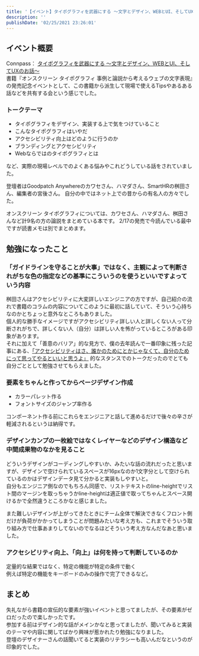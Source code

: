 ```yaml
---
title: '【イベント】タイポグラフィを武器にする 〜文字とデザイン、WEBとUI、そしてUXのお話〜'
description: ''
publishDate: '02/25/2021 23:26:01'
---
```


<h2>イベント概要</h2>

<p>Connpass： <a href="https://goodpatch.connpass.com/event/204447/">タイポグラフィを武器にする 〜文字とデザイン、WEBとUI、そしてUXのお話〜</a><br />
書籍『オンスクリーン タイポグラフィ 事例と論説から考えるウェブの文字表現』の発売記念イベントとして、この書籍から派生して現場で使えるTipsやあるある話などを共有する会という感じでした。</p>

<h3>トークテーマ</h3>

<ul>
<li>タイポグラフィをデザイン、実装する上で気をつけていること</li>
<li>こんなタイポグラフィはいやだ</li>
<li>アクセシビリティ向上はどのように行うのか</li>
<li>ブランディングとアクセシビリティ</li>
<li>Webならではのタイポグラフィとは</li>
</ul>

<p>など、実際の現場レベルでのよくある悩みやこれどうしている話をされていました。</p>

<p>登壇者はGoodpatch Anywhereのカワセさん、ハマダさん、SmartHRの桝田さん、編集者の宮後さん。
自分の中ではネット上での昔からの有名人の方々でした。</p>

<p>オンスクリーン タイポグラフィについては、カワセさん、ハマダさん、桝田さんなど計9名の方の論説をまとめている本です。
2/17の発売で今読んでいる最中ですが読書メモは別でまとめます。</p>

<h2>勉強になったこと</h2>

<h3>「ガイドラインを守ることが大事」ではなく、主観によって判断されがちな色の指定などの基準にこういうのを使うといいですよっていう内容</h3>

<p>桝田さんはアクセシビリティに大変詳しいエンジニアの方ですが、自己紹介の流れで書籍のコラムの内容についてこのように最初に話していて、そういう心持ちなのかとちょっと意外なところもありました。<br />
個人的な勝手なイメージですがアクセシビリティ詳しい人と詳しくない人って分断されがちで、詳しくない人（自分）は詳しい人を怖がっているところがある印象があります。<br />
それに加えて「善意のバリア」的な見方で、僕の去年読んで一番印象に残った記事にある、<a href="https://developers.freee.co.jp/entry/why-i-am-worked-on-accessibility">「アクセシビリティはさ、誰かのためにとかじゃなくて、自分のためにって思ってやるといいと思うよ」</a> 的なスタンスでのトークだったのでとても自分ごととして勉強させてもらえました。</p>

<h3>要素をちゃんと作ってからページデザイン作成</h3>

<ul>
<li>カラーパレット作る</li>
<li>フォントサイズのジャンプ率作る</li>
</ul>

<p>コンポーネント作る前にこれらをエンジニアと話して進めるだけで後々の辛さが軽減されるというは納得です。</p>

<h3>デザインカンプの一枚絵ではなくレイヤーなどのデザイン構造など中間成果物のなかを見ること</h3>

<p>どういうデザインがコーディングしやすいか、みたいな話の流れだったと思いますが、デザインで空けられているスペースが16pxなのか1文字分として空けられているのかはデザインデータ見て分かると実装もしやすいと。<br />
自分もエンジニア側なのでもちろん同感で、リストテキストのline-heightでリスト間のマージンを取っちゃうかline-heightは適正値で取ってちゃんとスペース開けるかで全然違うところかなと感じました。</p>

<p>また難しいデザインが上がってきたときにチーム全体で解決できなくフロント側だけが負荷がかかってしまうことが問題みたいな考え方も、これまでそういう取り組み方で仕事あまりしてないのでなるほどそういう考え方なんだなあと思いました。</p>

<h3>アクセシビリティ向上、「向上」は何を持って判断しているのか</h3>

<p>定量的な結果ではなく、特定の機能が特定の条件で動く<br />
例えば特定の機能をキーボードのみの操作で完了できるなど。</p>

<h2>まとめ</h2>

<p>失礼ながら書籍の宣伝的な要素が強いイベントと思ってましたが、その要素がゼロだったので楽しかったです。<br />
参加する前はデザイン的な話がメインかなと思ってましたが、聞いてみると実装のテーマや内容に関してばかり興味が惹かれたり勉強になりました。<br />
登壇のデザイナーさんの話聞いてると実装のリテラシーも高いんだなというのが印象的でした。</p>
